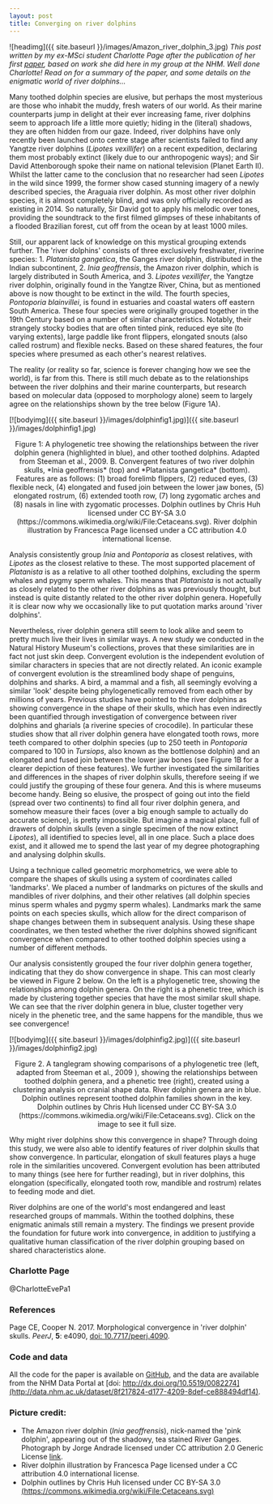 ```yaml
---
layout: post
title: Converging on river dolphins
---
```


![headimg]({{ site.baseurl }}/images/Amazon_river_dolphin_3.jpg)
*This post written by my ex-MSci student Charlotte Page after the publication of her first [paper](https://peerj.com/articles/4090/), based on work she did here in my group at the NHM. Well done Charlotte! Read on for a summary of the paper, and some details on the enigmatic world of river dolphins...*

 
Many toothed dolphin species are elusive, but perhaps the most mysterious are those who inhabit the muddy, fresh waters of our world. 
As their marine counterparts jump in delight at their ever increasing fame, river dolphins seem to approach life a little more quietly; hiding in the (literal) shadows, they are often hidden from our gaze. 
Indeed, river dolphins have only recently been launched onto centre stage after scientists failed to find any Yangtze river dolphins (*Lipotes vexillifer*) on a recent expedition, declaring them most probably extinct (likely due to our anthropogenic ways); and Sir David Attenborough spoke their name on national television (Planet Earth II). Whilst the latter came to the conclusion that no researcher had seen *Lipotes* in the wild since 1999, the former show cased stunning imagery of a newly described species, the Araguaia river dolphin. As most other river dolphin species, it is almost completely blind, and was only officially recorded as existing in 2014. So naturally, Sir David got to apply his melodic over tones, providing the soundtrack to the first filmed glimpses of these inhabitants of a flooded Brazilian forest, cut off from the ocean by at least 1000 miles.
 
Still, our apparent lack of knowledge on this mystical grouping extends further. The 'river dolphins' consists of three exclusively freshwater, riverine species: 1. *Platanista gangetica*, the Ganges river dolphin, distributed in the Indian subcontinent, 2. *Inia geoffrensis*, the Amazon river dolphin, which is largely distributed in South America, and 3. *Lipotes vexillifer*, the Yangtze river dolphin, originally found in the Yangtze River, China, but as mentioned above is now thought to be extinct in the wild. The fourth species, *Pontoporia blainvillei*, is found in estuaries and coastal waters off eastern South America. These four species were originally grouped together in the 19th Century based on a number of similar characteristics. Notably, their strangely stocky bodies that are often tinted pink, reduced eye site (to varying extents), large paddle like front flippers, elongated snouts (also called rostrum) and flexible necks. Based on these shared features, the four species where presumed as each other's nearest relatives.
 
The reality (or reality so far, science is forever changing how we see the world), is far from this. There is still much debate as to the relationships between the river dolphins and their marine counterparts, but research based on molecular data (opposed to morphology alone) seem to largely agree on the relationships shown by the tree below (Figure 1A).

[![bodyimg]({{ site.baseurl }}/images/dolphinfig1.jpg)]({{ site.baseurl }}/images/dolphinfig1.jpg)
<center> Figure 1: A phylogenetic tree showing the relationships between the river dolphin genera (highlighted in blue), and other toothed dolphins. Adapted from Steeman et al., 2009. B. Convergent features of two river dolphin skulls, *Inia geoffrensis* (top) and *Platanista gangetica* (bottom). Features are as follows: (1) broad forelimb flippers, (2) reduced eyes, (3) flexible neck, (4) elongated and fused join between the lower jaw bones, (5) elongated rostrum, (6) extended tooth row, (7) long zygomatic arches and (8) nasals in line with zygomatic processes. Dolphin outlines by Chris Huh licensed under CC BY-SA 3.0 (https://commons.wikimedia.org/wiki/File:Cetaceans.svg). River dolphin illustration by Francesca Page licensed under a CC attribution 4.0 international license. </center>
 
Analysis consistently group *Inia* and *Pontoporia* as closest relatives, with *Lipotes* as the closest relative to these. The most supported placement of *Platanista* is as a relative to all other toothed dolphins, excluding the sperm whales and pygmy sperm whales. This means that *Platanista* is not actually as closely related to the other river dolphins as was previously thought, but instead is quite distantly related to the other river dolphin genera. Hopefully it is clear now why we occasionally like to put quotation marks around 'river dolphins'.
 
Nevertheless, river dolphin genera still seem to look alike and seem to pretty much live their lives in similar ways. A new study we conducted in the Natural History Museum's collections, proves that these similarities are in fact not just skin deep.
Convergent evolution is the independent evolution of similar characters in species that are not directly related. An iconic example of convergent evolution is the streamlined body shape of penguins, dolphins and sharks. A bird, a mammal and a fish, all seemingly evolving a similar 'look' despite being phylogenetically removed from each other by millions of years. Previous studies have pointed to the river dolphins as showing convergence in the shape of their skulls, which has even indirectly been quantified through investigation of convergence between river dolphins and gharials (a riverine species of crocodile). In particular these studies show  that all river dolphin genera have elongated tooth rows, more teeth compared to other dolphin species (up to 250 teeth in *Pontoporia* compared to 100 in *Tursiops*, also known as the bottlenose dolphin) and an elongated and fused join between the lower jaw bones (see Figure 1B for a clearer depiction of these features).
We further investigated the similarities and differences in the shapes of river dolphin skulls, therefore seeing if we could justify the grouping of these four genera. And this is where museums become handy. Being so elusive, the prospect of going out into the field (spread over two continents) to find all four river dolphin genera, and somehow measure their faces (over a big enough sample to actually do accurate science), is pretty impossible. But imagine a magical place, full of drawers of dolphin skulls (even a single specimen of the now extinct *Lipotes*), all identified to species level, all in one place. Such a place does exist, and it allowed me to spend the last year of my degree photographing and analysing dolphin skulls.
 
Using a technique called geometric morphometrics, we were able to compare the shapes of skulls using a system of coordinates called 'landmarks'. We placed a number of landmarks on pictures of the skulls and mandibles of river dolphins, and their other relatives (all dolphin species minus sperm whales and pygmy sperm whales). Landmarks mark the same points on each species skulls, which allow for the direct comparison of shape changes between them in subsequent analysis. Using these shape coordinates, we then tested whether the river dolphins showed significant convergence when compared to other toothed dolphin species using a number of different methods.
 
Our analysis consistently grouped the four river dolphin genera together, indicating that they do show convergence in shape. This can most clearly be viewed in Figure 2 below. On the left is a phylogenetic tree, showing the relationships among dolphin genera. On the right is a phenetic tree, which is made by clustering together species that have the most similar skull shape. We can see that the river dolphin genera in blue, cluster together very nicely in the phenetic tree, and the same happens for the mandible, thus we see convergence!
 
[![bodyimg]({{ site.baseurl }}/images/dolphinfig2.jpg)]({{ site.baseurl }}/images/dolphinfig2.jpg)
<center> Figure 2. A tanglegram showing comparisons of a phylogenetic tree (left, adapted from Steeman et al., 2009 ), showing the relationships between toothed dolphin genera, and a phenetic tree (right), created using a clustering analysis on cranial shape data. River dolphin genera are in blue. Dolphin outlines represent toothed dolphin families shown in the key. Dolphin outlines by Chris Huh licensed under CC BY-SA 3.0 (https://commons.wikimedia.org/wiki/File:Cetaceans.svg). Click on the image to see it full size. </center>
 
Why might river dolphins show this convergence in shape? Through doing this study, we were also able to identify features of river dolphin skulls that show convergence. In particular, elongation of skull features plays a huge role in the similarities uncovered. Convergent evolution has been attributed to many things (see here for further reading), but in river dolphins, this elongation (specifically, elongated tooth row, mandible and rostrum) relates to feeding mode and diet.
 
River dolphins are one of the world's most endangered and least researched groups of mammals. Within the toothed dolphins, these enigmatic animals still remain a mystery. The findings we present provide the foundation for future work into convergence, in addition to justifying a qualitative human classification of the river dolphin grouping based on shared characteristics alone.
 
### Charlotte Page
@CharlotteEvePa1

### References
Page CE, Cooper N. 2017. Morphological convergence in 'river dolphin' skulls. *PeerJ*, **5**: e4090, [doi: 10.7717/peerj.4090](https://doi.org/10.7717/peerj.4090).

### Code and data
All the code for the paper is available on [GitHub](https://github.com/NaturalHistoryMuseum/river-dolphin-convergence), and the data are available from the NHM Data Portal at [doi: http://dx.doi.org/10.5519/0082274](http://data.nhm.ac.uk/dataset/8f217824-d177-4209-8def-ce888494df14).

### Picture credit: 
* The Amazon river dolphin (*Inia geoffrensis*), nick-named the 'pink dolphin', appearing out of the shadowy, tea stained River Ganges.  Photograph by Jorge Andrade licensed under CC attribution 2.0 Generic License [link](https://commons.wikimedia.org/w/index.php?search=amazon+river+dolphin&title=Special:Search&go=Go&searchToken=62ktjw8a7a9vgayvjx036wqef#/media/File:Amazon_river_dolphin_3.jpg).
* River dolphin illustration by Francesca Page licensed under a CC attribution 4.0 international license.
* Dolphin outlines by Chris Huh licensed under CC BY-SA 3.0 [(https://commons.wikimedia.org/wiki/File:Cetaceans.svg)](https://commons.wikimedia.org/wiki/File:Cetaceans.svg)

